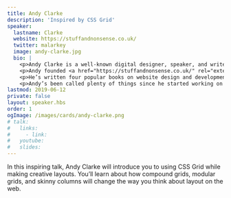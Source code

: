 ```yaml
---
title: Andy Clarke
description: 'Inspired by CSS Grid'
speaker:
  lastname: Clarke
  website: https://stuffandnonsense.co.uk/
  twitter: malarkey
  image: andy-clarke.jpg
  bio: |
    <p>Andy Clarke is a well-known digital designer, speaker, and writer, based in the UK. His designs have helped companies around the world to increase their sales pipeline and revenue, and charities to increase the amount they receive through donations.</p>
    <p>Andy founded <a href="https://stuffandnonsense.co.uk/" rel="external">Stuff & Nonsense</a>, one of the best-known digital design studios, where he designed for Disney Store UK, Greenpeace, SunLife, and WWF.</p>
    <p>He’s written four popular books on website design and development including ‘Hardboiled Web Design,’ ‘Transcending CSS.’ and his new book, ‘<a href="http://artdirectionfortheweb.com/" rel="external">Art Direction for the Web</a>.’</p>
    <p>Andy’s been called plenty of things since he started working on the web. His ego likes terms such as “Ambassador for CSS,” “industry prophet” and “inspiring,” but he’s most proud that Jeffrey Zeldman (the godfather of web standards) once called him a “triple-talented bastard.”</p>
lastmod: 2019-06-12
private: false
layout: speaker.hbs
order: 1
ogImage: /images/cards/andy-clarke.png
# talk:
#   links:
#     - link:
#   youtube:
#   slides:
---
```


In this inspiring talk, Andy Clarke will introduce you to using CSS Grid while making creative layouts. You’ll learn about how compound grids, modular grids, and skinny columns will change the way you think about layout on the web.
